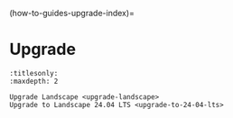 (how-to-guides-upgrade-index)=
# Upgrade

```{toctree}
:titlesonly:
:maxdepth: 2

Upgrade Landscape <upgrade-landscape>
Upgrade to Landscape 24.04 LTS <upgrade-to-24-04-lts>

